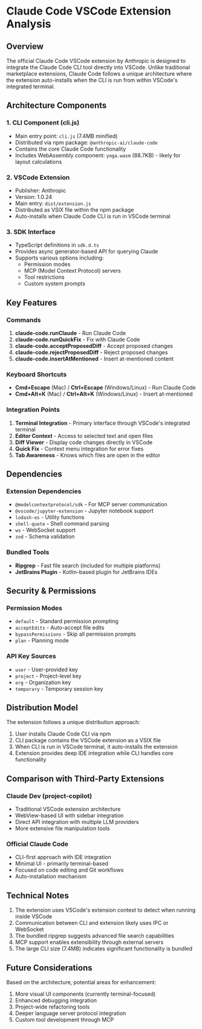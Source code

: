 # Claude Code VSCode Extension Analysis

## Overview

The official Claude Code VSCode extension by Anthropic is designed to integrate the Claude Code CLI tool directly into VSCode. Unlike traditional marketplace extensions, Claude Code follows a unique architecture where the extension auto-installs when the CLI is run from within VSCode's integrated terminal.

## Architecture Components

### 1. **CLI Component (cli.js)**
- Main entry point: `cli.js` (7.4MB minified)
- Distributed via npm package: `@anthropic-ai/claude-code`
- Contains the core Claude Code functionality
- Includes WebAssembly component: `yoga.wasm` (88.7KB) - likely for layout calculations

### 2. **VSCode Extension**
- Publisher: Anthropic
- Version: 1.0.24
- Main entry: `dist/extension.js`
- Distributed as VSIX file within the npm package
- Auto-installs when Claude Code CLI is run in VSCode terminal

### 3. **SDK Interface**
- TypeScript definitions in `sdk.d.ts`
- Provides async generator-based API for querying Claude
- Supports various options including:
  - Permission modes
  - MCP (Model Context Protocol) servers
  - Tool restrictions
  - Custom system prompts

## Key Features

### Commands
1. **claude-code.runClaude** - Run Claude Code
2. **claude-code.runQuickFix** - Fix with Claude Code
3. **claude-code.acceptProposedDiff** - Accept proposed changes
4. **claude-code.rejectProposedDiff** - Reject proposed changes
5. **claude-code.insertAtMentioned** - Insert at-mentioned content

### Keyboard Shortcuts
- **Cmd+Escape** (Mac) / **Ctrl+Escape** (Windows/Linux) - Run Claude Code
- **Cmd+Alt+K** (Mac) / **Ctrl+Alt+K** (Windows/Linux) - Insert at-mentioned

### Integration Points
1. **Terminal Integration** - Primary interface through VSCode's integrated terminal
2. **Editor Context** - Access to selected text and open files
3. **Diff Viewer** - Display code changes directly in VSCode
4. **Quick Fix** - Context menu integration for error fixes
5. **Tab Awareness** - Knows which files are open in the editor

## Dependencies

### Extension Dependencies
- `@modelcontextprotocol/sdk` - For MCP server communication
- `@vscode/jupyter-extension` - Jupyter notebook support
- `lodash-es` - Utility functions
- `shell-quote` - Shell command parsing
- `ws` - WebSocket support
- `zod` - Schema validation

### Bundled Tools
- **Ripgrep** - Fast file search (included for multiple platforms)
- **JetBrains Plugin** - Kotlin-based plugin for JetBrains IDEs

## Security & Permissions

### Permission Modes
- `default` - Standard permission prompting
- `acceptEdits` - Auto-accept file edits
- `bypassPermissions` - Skip all permission prompts
- `plan` - Planning mode

### API Key Sources
- `user` - User-provided key
- `project` - Project-level key
- `org` - Organization key
- `temporary` - Temporary session key

## Distribution Model

The extension follows a unique distribution approach:
1. User installs Claude Code CLI via npm
2. CLI package contains the VSCode extension as a VSIX file
3. When CLI is run in VSCode terminal, it auto-installs the extension
4. Extension provides deep IDE integration while CLI handles core functionality

## Comparison with Third-Party Extensions

### Claude Dev (project-copilot)
- Traditional VSCode extension architecture
- WebView-based UI with sidebar integration
- Direct API integration with multiple LLM providers
- More extensive file manipulation tools

### Official Claude Code
- CLI-first approach with IDE integration
- Minimal UI - primarily terminal-based
- Focused on code editing and Git workflows
- Auto-installation mechanism

## Technical Notes

1. The extension uses VSCode's extension context to detect when running inside VSCode
2. Communication between CLI and extension likely uses IPC or WebSocket
3. The bundled ripgrep suggests advanced file search capabilities
4. MCP support enables extensibility through external servers
5. The large CLI size (7.4MB) indicates significant functionality is bundled

## Future Considerations

Based on the architecture, potential areas for enhancement:
1. More visual UI components (currently terminal-focused)
2. Enhanced debugging integration
3. Project-wide refactoring tools
4. Deeper language server protocol integration
5. Custom tool development through MCP